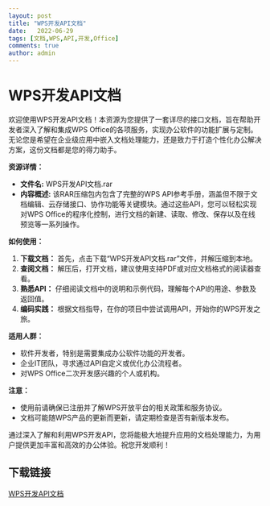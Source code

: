 ```yaml
---
layout: post
title: "WPS开发API文档"
date:   2022-06-29
tags: [文档,WPS,API,开发,Office]
comments: true
author: admin
---
```

# WPS开发API文档

欢迎使用WPS开发API文档！本资源为您提供了一套详尽的接口文档，旨在帮助开发者深入了解和集成WPS Office的各项服务，实现办公软件的功能扩展与定制。无论您是希望在企业级应用中嵌入文档处理能力，还是致力于打造个性化办公解决方案，这份文档都是您的得力助手。

**资源详情：**
- **文件名:** WPS开发API文档.rar
- **内容概述:** 该RAR压缩包内包含了完整的WPS API参考手册，涵盖但不限于文档编辑、云存储接口、协作功能等关键模块。通过这些API，您可以轻松实现对WPS Office的程序化控制，进行文档的新建、读取、修改、保存以及在线预览等一系列操作。
  
**如何使用：**
1. **下载文档：** 首先，点击下载“WPS开发API文档.rar”文件，并解压缩到本地。
2. **查阅文档：** 解压后，打开文档，建议使用支持PDF或对应文档格式的阅读器查看。
3. **熟悉API：** 仔细阅读文档中的说明和示例代码，理解每个API的用途、参数及返回值。
4. **编码实践：** 根据文档指导，在你的项目中尝试调用API，开始你的WPS开发之旅。

**适用人群：**
- 软件开发者，特别是需要集成办公软件功能的开发者。
- 企业IT团队，寻求通过API自定义或优化办公流程者。
- 对WPS Office二次开发感兴趣的个人或机构。

**注意：**
- 使用前请确保已注册并了解WPS开放平台的相关政策和服务协议。
- 文档可能随WPS产品的更新而更新，请定期检查是否有新版本发布。

通过深入了解和利用WPS开发API，您将能极大地提升应用的文档处理能力，为用户提供更加丰富和高效的办公体验。祝您开发顺利！

## 下载链接

[WPS开发API文档](https://pan.quark.cn/s/d01d7dbfaf10)